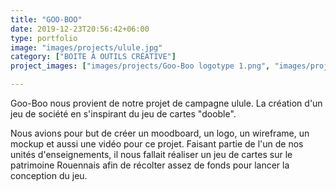 ```yaml
---
title: "GOO-BOO"
date: 2019-12-23T20:56:42+06:00
type: portfolio
image: "images/projects/ulule.jpg"
category: ["BOITE À OUTILS CRÉATIVE"]
project_images: ["images/projects/Goo-Boo logotype 1.png", "images/projects/mockup_goo_boo.png"]

---
```


Goo-Boo nous provient de notre projet de campagne ulule. La création d'un jeu de société en s'inspirant du jeu de cartes "dooble".

Nous avions pour but de créer un moodboard, un logo, un wireframe, un mockup et aussi une vidéo pour ce projet. Faisant partie de l'un de nos unités d'enseignements, il nous fallait réaliser un jeu de cartes sur le patrimoine Rouennais afin de récolter assez de fonds pour lancer la conception du jeu. 

